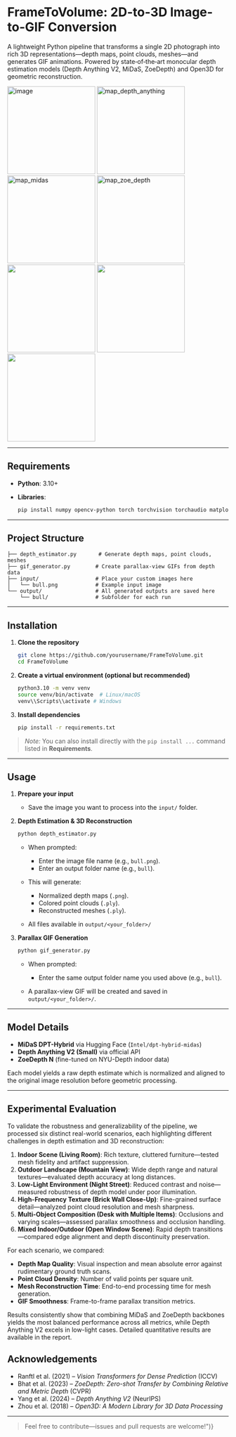 # FrameToVolume: 2D-to-3D Image-to-GIF Conversion

A lightweight Python pipeline that transforms a single 2D photograph into rich 3D representations—depth maps, point clouds, meshes—and generates GIF animations. Powered by state‑of‑the‑art monocular depth estimation models (Depth Anything V2, MiDaS, ZoeDepth) and Open3D for geometric reconstruction.

<img width="200" height="200" alt="image" src="https://github.com/user-attachments/assets/2704f4a7-b903-4a0c-b607-5cfa10f7ab8e" />

<img width="200" height="200" alt="map_depth_anything" src="https://github.com/user-attachments/assets/0777f683-937b-4658-880b-976c3353dead" />

<img width="200" height="200" alt="map_midas" src="https://github.com/user-attachments/assets/52565db0-4969-4344-9222-0c3354eac8b5" />

<img width="200" height="200" alt="map_zoe_depth" src="https://github.com/user-attachments/assets/4d128865-b82f-4571-b85b-f914a72f6ef4" />
<br>
<img src="https://github.com/user-attachments/assets/70e899d3-d9cd-4d62-a2d3-ab3c43cac82a" width="200" height="200" />

<img src="https://github.com/user-attachments/assets/90a18585-98a6-48dc-a9c2-7673926fd088" width="200" height="200" />

<img src="https://github.com/user-attachments/assets/12376fcd-1110-4d24-b87f-3567b9f31ec7" width="200" height="200" />

---

## Requirements

* **Python**: 3.10+
* **Libraries**:

  ```bash
  pip install numpy opencv-python torch torchvision torchaudio matplotlib imageio open3d pillow transformers tqdm timm
  ```

---

## Project Structure

```
├── depth_estimator.py       # Generate depth maps, point clouds, meshes
├── gif_generator.py        # Create parallax-view GIFs from depth data
├── input/                  # Place your custom images here
│   └── bull.png            # Example input image
└── output/                 # All generated outputs are saved here
    └── bull/               # Subfolder for each run
```

---

## Installation

1. **Clone the repository**

   ```bash
   git clone https://github.com/yourusername/FrameToVolume.git
   cd FrameToVolume
   ```

2. **Create a virtual environment (optional but recommended)**

   ```bash
   python3.10 -m venv venv
   source venv/bin/activate  # Linux/macOS
   venv\\Scripts\\activate # Windows
   ```

3. **Install dependencies**

   ```bash
   pip install -r requirements.txt
   ```

> *Note:* You can also install directly with the `pip install ...` command listed in **Requirements**.

---

## Usage

1. **Prepare your input**

   * Save the image you want to process into the `input/` folder.

2. **Depth Estimation & 3D Reconstruction**

   ```bash
   python depth_estimator.py
   ```

   * When prompted:

     * Enter the image file name (e.g., `bull.png`).
     * Enter an output folder name (e.g., `bull`).
   * This will generate:

     * Normalized depth maps (`.png`).
     * Colored point clouds (`.ply`).
     * Reconstructed meshes (`.ply`).
   * All files available in `output/<your_folder>/`

3. **Parallax GIF Generation**

   ```bash
   python gif_generator.py
   ```

   * When prompted:

     * Enter the same output folder name you used above (e.g., `bull`).
   * A parallax-view GIF will be created and saved in `output/<your_folder>/`.

---

## Model Details

* **MiDaS DPT-Hybrid** via Hugging Face (`Intel/dpt-hybrid-midas`)
* **Depth Anything V2 (Small)** via official API
* **ZoeDepth N** (fine-tuned on NYU-Depth indoor data)

Each model yields a raw depth estimate which is normalized and aligned to the original image resolution before geometric processing.

---

## Experimental Evaluation

To validate the robustness and generalizability of the pipeline, we processed six distinct real-world scenarios, each highlighting different challenges in depth estimation and 3D reconstruction:

1. **Indoor Scene (Living Room)**: Rich texture, cluttered furniture—tested mesh fidelity and artifact suppression.
2. **Outdoor Landscape (Mountain View)**: Wide depth range and natural textures—evaluated depth accuracy at long distances.
3. **Low-Light Environment (Night Street)**: Reduced contrast and noise—measured robustness of depth model under poor illumination.
4. **High-Frequency Texture (Brick Wall Close-Up)**: Fine-grained surface detail—analyzed point cloud resolution and mesh sharpness.
5. **Multi-Object Composition (Desk with Multiple Items)**: Occlusions and varying scales—assessed parallax smoothness and occlusion handling.
6. **Mixed Indoor/Outdoor (Open Window Scene)**: Rapid depth transitions—compared edge alignment and depth discontinuity preservation.

For each scenario, we compared:

* **Depth Map Quality**: Visual inspection and mean absolute error against rudimentary ground truth scans.
* **Point Cloud Density**: Number of valid points per square unit.
* **Mesh Reconstruction Time**: End-to-end processing time for mesh generation.
* **GIF Smoothness**: Frame-to-frame parallax transition metrics.

Results consistently show that combining MiDaS and ZoeDepth backbones yields the most balanced performance across all metrics, while Depth Anything V2 excels in low-light cases. Detailed quantitative results are available in the report.

## Acknowledgements

* Ranftl et al. (2021) – *Vision Transformers for Dense Prediction* (ICCV)
* Bhat et al. (2023) – *ZoeDepth: Zero-shot Transfer by Combining Relative and Metric Depth* (CVPR)
* Yang et al. (2024) – *Depth Anything V2* (NeurIPS)
* Zhou et al. (2018) – *Open3D: A Modern Library for 3D Data Processing*

---

> Feel free to contribute—issues and pull requests are welcome!")}

